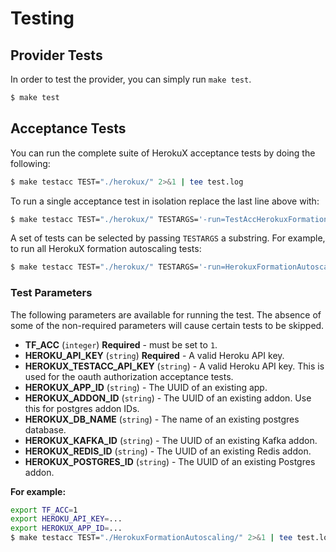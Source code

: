 # Testing

## Provider Tests
In order to test the provider, you can simply run `make test`.

```bash
$ make test
```

## Acceptance Tests

You can run the complete suite of HerokuX acceptance tests by doing the following:

```bash
$ make testacc TEST="./herokux/" 2>&1 | tee test.log
```

To run a single acceptance test in isolation replace the last line above with:

```bash
$ make testacc TEST="./herokux/" TESTARGS='-run=TestAccHerokuxFormationAutoscaling_Basic'
```

A set of tests can be selected by passing `TESTARGS` a substring. For example, to run all HerokuX formation autoscaling tests:

```bash
$ make testacc TEST="./herokux/" TESTARGS='-run=HerokuxFormationAutoscaling'
```

### Test Parameters

The following parameters are available for running the test. The absence of some of the non-required parameters will cause certain tests to be skipped.

* **TF_ACC** (`integer`) **Required** - must be set to `1`.
* **HEROKU_API_KEY** (`string`) **Required**  - A valid Heroku API key.
* **HEROKUX_TESTACC_API_KEY** (`string`)  - A valid Heroku API key. This is used for the oauth authorization acceptance tests.
* **HEROKUX_APP_ID** (`string`) - The UUID of an existing app.
* **HEROKUX_ADDON_ID** (`string`) - The UUID of an existing addon. Use this for postgres addon IDs.
* **HEROKUX_DB_NAME** (`string`) - The name of an existing postgres database.
* **HEROKUX_KAFKA_ID** (`string`) - The UUID of an existing Kafka addon.
* **HEROKUX_REDIS_ID** (`string`) - The UUID of an existing Redis addon.
* **HEROKUX_POSTGRES_ID** (`string`) - The UUID of an existing Postgres addon.

**For example:**
```bash
export TF_ACC=1
export HEROKU_API_KEY=...
export HEROKUX_APP_ID=...
$ make testacc TEST="./HerokuxFormationAutoscaling/" 2>&1 | tee test.log
```
